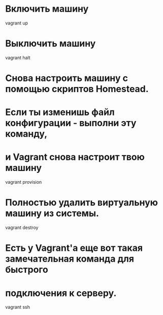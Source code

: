# Включить машину
vagrant up

# Выключить машину
vagrant halt

# Снова настроить машину с помощью скриптов Homestead.
# Если ты изменишь файл конфигурации - выполни эту команду,
# и Vagrant снова настроит твою машину
vagrant provision

# Полностью удалить виртуальную машину из системы.
vagrant destroy

# Есть у Vagrant'а еще вот такая замечательная команда для быстрого
# подключения к серверу.
vagrant ssh
